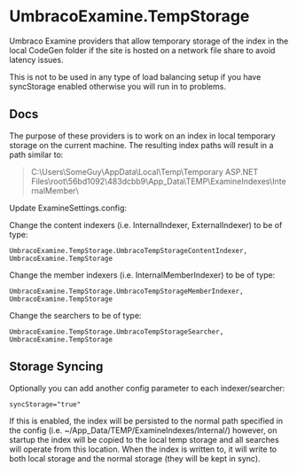 UmbracoExamine.TempStorage
==========================

Umbraco Examine providers that allow temporary storage of the index in the local CodeGen folder if the site is hosted on a network file share to avoid latency issues.

This is not to be used in any type of load balancing setup if you have syncStorage enabled otherwise you will run in to problems.

## Docs

The purpose of these providers is to work on an index in local temporary storage on the current machine. The resulting index paths will result in a path similar to:

> C:\Users\SomeGuy\AppData\Local\Temp\Temporary ASP.NET Files\root\56bd1092\483dcbb9\App_Data\TEMP\ExamineIndexes\InternalMember\

Update ExamineSettings.config:

Change the content indexers (i.e. InternalIndexer, ExternalIndexer) to be of type:

    UmbracoExamine.TempStorage.UmbracoTempStorageContentIndexer, UmbracoExamine.TempStorage
  
Change the member indexers (i.e. InternalMemberIndexer) to be of type:

    UmbracoExamine.TempStorage.UmbracoTempStorageMemberIndexer, UmbracoExamine.TempStorage
  
Change the searchers to be of type:

    UmbracoExamine.TempStorage.UmbracoTempStorageSearcher, UmbracoExamine.TempStorage
  
## Storage Syncing

Optionally you can add another config parameter to each indexer/searcher:

    syncStorage="true"
  
If this is enabled, the index will be persisted to the normal path specified in the config (i.e. ~/App_Data/TEMP/ExamineIndexes/Internal/) however, on startup the index will be copied to the local temp storage and all searches will operate from this location. When the index is written to, it will write to both local storage and the normal storage (they will be kept in sync). 
